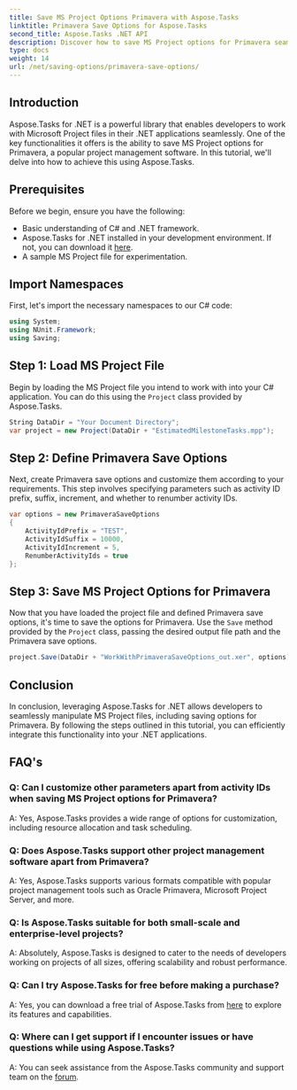 ```yaml
---
title: Save MS Project Options Primavera with Aspose.Tasks
linktitle: Primavera Save Options for Aspose.Tasks
second_title: Aspose.Tasks .NET API
description: Discover how to save MS Project options for Primavera seamlessly using Aspose.Tasks for .NET. Follow our step-by-step tutorial.
type: docs
weight: 14
url: /net/saving-options/primavera-save-options/
---
```

## Introduction
Aspose.Tasks for .NET is a powerful library that enables developers to work with Microsoft Project files in their .NET applications seamlessly. One of the key functionalities it offers is the ability to save MS Project options for Primavera, a popular project management software. In this tutorial, we'll delve into how to achieve this using Aspose.Tasks.
## Prerequisites
Before we begin, ensure you have the following:
- Basic understanding of C# and .NET framework.
- Aspose.Tasks for .NET installed in your development environment. If not, you can download it [here](https://releases.aspose.com/tasks/net/).
- A sample MS Project file for experimentation.

## Import Namespaces
First, let's import the necessary namespaces to our C# code:
```csharp
using System;
using NUnit.Framework;
using Saving;
```
## Step 1: Load MS Project File
Begin by loading the MS Project file you intend to work with into your C# application. You can do this using the `Project` class provided by Aspose.Tasks.
```csharp
String DataDir = "Your Document Directory";
var project = new Project(DataDir + "EstimatedMilestoneTasks.mpp");
```
## Step 2: Define Primavera Save Options
Next, create Primavera save options and customize them according to your requirements. This step involves specifying parameters such as activity ID prefix, suffix, increment, and whether to renumber activity IDs.
```csharp
var options = new PrimaveraSaveOptions
{
    ActivityIdPrefix = "TEST",
    ActivityIdSuffix = 10000,
    ActivityIdIncrement = 5,
    RenumberActivityIds = true
};
```
## Step 3: Save MS Project Options for Primavera
Now that you have loaded the project file and defined Primavera save options, it's time to save the options for Primavera. Use the `Save` method provided by the `Project` class, passing the desired output file path and the Primavera save options.
```csharp
project.Save(DataDir + "WorkWithPrimaveraSaveOptions_out.xer", options);
```

## Conclusion
In conclusion, leveraging Aspose.Tasks for .NET allows developers to seamlessly manipulate MS Project files, including saving options for Primavera. By following the steps outlined in this tutorial, you can efficiently integrate this functionality into your .NET applications.
## FAQ's
### Q: Can I customize other parameters apart from activity IDs when saving MS Project options for Primavera?
A: Yes, Aspose.Tasks provides a wide range of options for customization, including resource allocation and task scheduling.
### Q: Does Aspose.Tasks support other project management software apart from Primavera?
A: Yes, Aspose.Tasks supports various formats compatible with popular project management tools such as Oracle Primavera, Microsoft Project Server, and more.
### Q: Is Aspose.Tasks suitable for both small-scale and enterprise-level projects?
A: Absolutely, Aspose.Tasks is designed to cater to the needs of developers working on projects of all sizes, offering scalability and robust performance.
### Q: Can I try Aspose.Tasks for free before making a purchase?
A: Yes, you can download a free trial of Aspose.Tasks from [here](https://releases.aspose.com/) to explore its features and capabilities.
### Q: Where can I get support if I encounter issues or have questions while using Aspose.Tasks?
A: You can seek assistance from the Aspose.Tasks community and support team on the [forum](https://forum.aspose.com/c/tasks/15).
